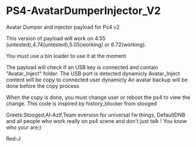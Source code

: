 # PS4-AvatarDumperInjector_V2
Avatar Dumper and injector payload for Ps4 v2

This version of payload will work on 4.55 (untested),4.74(untested),5.05(working) or 6.72(working).

You must use a bin loader to use it at the moment

The payload will check if an USB key is connected and contain "Avatar_Inject" folder.
The USB port is detected dynamicly
Avatar_Inject content will be copy to connected user dynamicly
An avatar backup will be done before the copy process 

When the copy is done, you must change user or reboot the ps4 to view the change.
This code is inspired by history_blocker from stooged

Greets:Stooged,Al-Azif,Team eversion for universal fw things, DefaultDNB and all people who work really on ps4 scene and don't just talk ! 
You know who your are;)

Red-J
